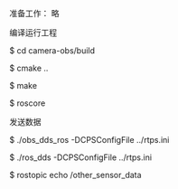
准备工作：
略


编译运行工程

$ cd camera-obs/build

$ cmake ..

$ make

$ roscore

发送数据 

$ ./obs_dds_ros -DCPSConfigFile ../rtps.ini

$ ./ros_dds -DCPSConfigFile ../rtps.ini

$ rostopic echo /other_sensor_data









